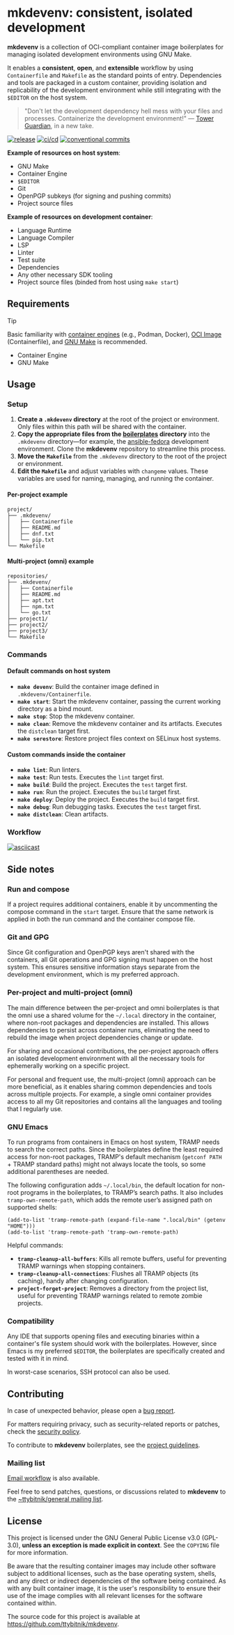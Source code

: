 # mkdevenv: consistent, isolated development

**mkdevenv** is a collection of OCI-compliant container image boilerplates for managing isolated development environments using GNU Make.

It enables a **consistent**, **open**, and **extensible** workflow by using `Containerfile` and `Makefile` as the standard points of entry. Dependencies and tools are packaged in a custom container, providing isolation and replicability of the development environment while still integrating with the `$EDITOR` on the host system.

> "Don't let the development dependency hell mess with your files and processes. Containerize the development environment!"
> — [Tower Guardian](https://imgflip.com/i/9gc41r), in a new take.

[![release](https://img.shields.io/github/v/release/ttybitnik/mkdevenv)](https://github.com/ttybitnik/mkdevenv/releases/latest)
[![ci/cd](https://github.com/ttybitnik/mkdevenv/actions/workflows/cicd.yaml/badge.svg)](https://github.com/ttybitnik/mkdevenv/actions/workflows/cicd.yaml)
[![conventional commits](https://img.shields.io/badge/conventional%20commits-1.0.0-%23FE5196?logo=conventionalcommits&logoColor=white)](https://conventionalcommits.org)

**Example of resources on host system**:

- GNU Make
- Container Engine
- `$EDITOR`
- Git
- OpenPGP subkeys (for signing and pushing commits)
- Project source files

**Example of resources on development container**:

- Language Runtime
- Language Compiler
- LSP
- Linter
- Test suite
- Dependencies
- Any other necessary SDK tooling
- Project source files (binded from host using `make start`)

## Requirements

> [!TIP]
> Basic familiarity with [container engines](https://docs.podman.io/en/latest/) (e.g., Podman, Docker), [OCI Image](https://github.com/containers/common/blob/main/docs/Containerfile.5.md) (Containerfile), and [GNU Make](https://www.gnu.org/software/make/) is recommended.

- Container Engine
- GNU Make

## Usage

### Setup

1. **Create a `.mkdevenv` directory** at the root of the project or environment. Only files within this path will be shared with the container.
1. **Copy the appropriate files from the [boilerplates](boilerplates/) directory** into the `.mkdevenv` directory—for example, the [ansible-fedora](boilerplates/ansible/fedora) development environment. Clone the **mkdevenv** repository to streamline this process.
1. **Move the `Makefile`** from the `.mkdevenv` directory to the root of the project or environment.
1. **Edit the `Makefile`** and adjust variables with `changeme` values. These variables are used for naming, managing, and running the container.

#### Per-project example
```
project/
├── .mkdevenv/
│   ├── Containerfile
│   ├── README.md
│   ├── dnf.txt
│   └── pip.txt
└── Makefile
```

#### Multi-project (omni) example
```
repositories/
├── .mkdevenv/
│   ├── Containerfile
│   ├── README.md
│   ├── apt.txt
│   ├── npm.txt
│   └── go.txt
├── project1/
├── project2/
├── project3/
└── Makefile
```

### Commands

#### Default commands on host system

- **`make devenv`**: Build the container image defined in `.mkdevenv/Containerfile`.
- **`make start`**: Start the mkdevenv container, passing the current working directory as a bind mount.
- **`make stop`**: Stop the mkdevenv container.
- **`make clean`**: Remove the mkdevenv container and its artifacts. Executes the `distclean` target first.
- **`make serestore`**: Restore project files context on SELinux host systems.

#### Custom commands inside the container

- **`make lint`**: Run linters.
- **`make test`**: Run tests. Executes the `lint` target first.
- **`make build`**: Build the project. Executes the `test` target first.
- **`make run`**: Run the project. Executes the `build` target first.
- **`make deploy`**: Deploy the project. Executes the `build` target first.
- **`make debug`**: Run debugging tasks. Executes the `test` target first.
- **`make distclean`**: Clean artifacts.

### Workflow

[![asciicast](https://asciinema.org/a/Ib6lXP2Ic6wsPiK5AcpJ13Jfj.svg)](https://asciinema.org/a/Ib6lXP2Ic6wsPiK5AcpJ13Jfj)

## Side notes

### Run and compose

If a project requires additional containers, enable it by uncommenting the compose command in the `start` target. Ensure that the same network is applied in both the run command and the container compose file.

### Git and GPG

Since Git configuration and OpenPGP keys aren't shared with the containers, all Git operations and GPG signing must happen on the host system. This ensures sensitive information stays separate from the development environment, which is my preferred approach.

### Per-project and multi-project (omni)

The main difference between the per-project and omni boilerplates is that the omni use a shared volume for the `~/.local` directory in the container, where non-root packages and dependencies are installed. This allows dependencies to persist across container runs, eliminating the need to rebuild the image when project dependencies change or update.

For sharing and occasional contributions, the per-project approach offers an isolated development environment with all the necessary tools for ephemerally working on a specific project.

For personal and frequent use, the multi-project (omni) approach can be more beneficial, as it enables sharing common dependencies and tools across multiple projects. For example, a single omni container provides access to all my Git repositories and contains all the languages and tooling that I regularly use.

### GNU Emacs

To run programs from containers in Emacs on host system, TRAMP needs to search the correct paths. Since the boilerplates define the least required access for non-root packages, TRAMP's default mechanism (`getconf PATH` + TRAMP standard paths) might not always locate the tools, so some additional parentheses are needed.

The following configuration adds `~/.local/bin`, the default location for non-root programs in the boilerplates, to TRAMP’s search paths. It also includes `tramp-own-remote-path`, which adds the remote user’s assigned path on supported shells:
``` emacs-lisp
(add-to-list 'tramp-remote-path (expand-file-name ".local/bin" (getenv "HOME")))
(add-to-list 'tramp-remote-path 'tramp-own-remote-path)
```

Helpful commands:

- **`tramp-cleanup-all-buffers`**: Kills all remote buffers, useful for preventing TRAMP warnings when stopping containers.
- **`tramp-cleanup-all-connections`**: Flushes all TRAMP objects (its caching), handy after changing configuration.
- **`project-forget-project`**: Removes a directory from the project list, useful for preventing TRAMP warnings related to remote zombie projects.

### Compatibility

Any IDE that supports opening files and executing binaries within a container's file system should work with the boilerplates. However, since Emacs is my preferred `$EDITOR`, the boilerplates are specifically created and tested with it in mind.

In worst-case scenarios, SSH protocol can also be used.

## Contributing

In case of unexpected behavior, please open a [bug report](https://github.com/ttybitnik/mkdevenv/issues/new?assignees=&labels=bug&projects=&template=bug_report.md&title=).

For matters requiring privacy, such as security-related reports or patches, check the [security policy](SECURITY.md).

To contribute to **mkdevenv** boilerplates, see the [project guidelines](boilerplates/README.md).

### Mailing list

[Email workflow](https://git-send-email.io/) is also available.

Feel free to send patches, questions, or discussions related to **mkdevenv** to the [~ttybitnik/general mailing list](https://lists.sr.ht/~ttybitnik/general).

## License

This project is licensed under the GNU General Public License v3.0 (GPL-3.0), **unless an exception is made explicit in context**. See the `COPYING` file for more information.

Be aware that the resulting container images may include other software subject to additional licenses, such as the base operating system, shells, and any direct or indirect dependencies of the software being contained. As with any built container image, it is the user's responsibility to ensure their use of the image complies with all relevant licenses for the software contained within.

The source code for this project is available at <https://github.com/ttybitnik/mkdevenv>.
